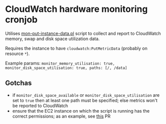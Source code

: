 # CloudWatch hardware monitoring cronjob

Utilises [mon-put-instance-data.pl](https://docs.aws.amazon.com/AWSEC2/latest/UserGuide/mon-scripts.html) script to 
collect and report to CloudWatch memory, swap and disk space utilization data. 

Requires the instance to have `cloudwatch:PutMetricData` (probably on resource `*`). 

Example params: `monitor_memory_utilisation: true, monitor_disk_space_utilisation: true, paths: [/, /data]`

## Gotchas

- if `monitor_disk_space_available` or `monitor_disk_space_utilisation` are set to `true` then at least one 
  path must be specified; else metrics won't be reported to CloudWatch
- ensure that the EC2 instance on which the script is running has the correct permissions; as an example, see 
  [this](https://github.com/guardian/deploy-tools-platform/pull/114) PR

